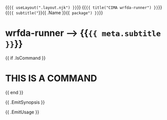 {{`{{ useLayout(".layout.njk") }}`}}
{{`{{ title("CIMA wrfda-runner") }}`}}
{{`{{ subtitle("`}}{{ .Name }}{{` package") }}`}}

# wrfda-runner ⟶ {{`{{ meta.subtitle }}`}}

{{ if .IsCommand  }} 
# THIS IS A COMMAND
{{ end }}

{{ .EmitSynopsis }}

{{ .EmitUsage }}

